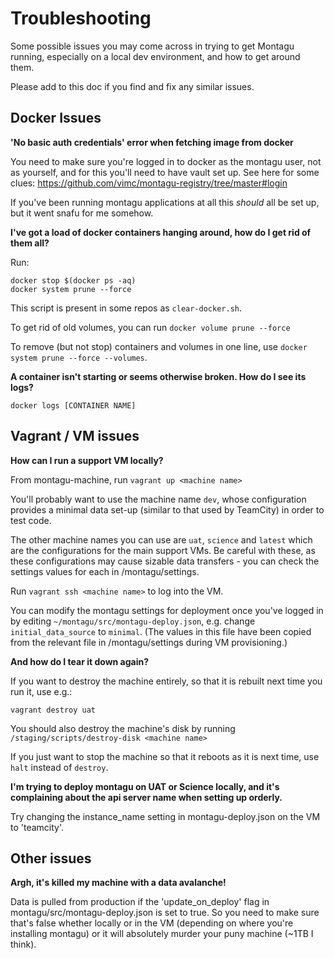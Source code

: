 # Troubleshooting

Some possible issues you may come across in trying to get Montagu running, especially on a local dev environment, and how to get around them. 

Please add to this doc if you find and fix any similar issues. 


## Docker Issues

**'No basic auth credentials' error when fetching image from docker**

You need to make sure you're logged in to docker as the montagu user, not as yourself, and for this you'll need to have vault set up. See here for some clues: https://github.com/vimc/montagu-registry/tree/master#login

If you've been running montagu applications at all this *should* all be set up, but it went snafu for me somehow.


**I've got a load of docker containers hanging around, how do I get rid of them all?**

Run:
```
docker stop $(docker ps -aq)
docker system prune --force
```

This script is present in some repos as `clear-docker.sh`.

To get rid of old volumes, you can run
```docker volume prune --force```

To remove (but not stop) containers and volumes in one line, use ```docker system prune --force --volumes```. 


**A container isn't starting or seems otherwise broken. How do I see its logs?**

```
docker logs [CONTAINER NAME]
```

## Vagrant / VM issues

**How can I run a support VM locally?**

From montagu-machine, run  `vagrant up <machine name>`

You'll probably want to use the machine name `dev`, whose configuration provides a minimal data set-up (similar to that used by
TeamCity) in order to test code.

The other machine names you can use are `uat`, `science` and `latest` which are the configurations for the main support
VMs. Be careful with these, as these configurations may cause sizable data transfers - you can check the settings 
values for each in /montagu/settings. 

Run `vagrant ssh <machine name>` to log into the VM.

You can modify the montagu settings for deployment once you've logged in by editing `~/montagu/src/montagu-deploy.json`,
e.g. change `initial_data_source` to `minimal`. (The values in this file have been copied from the relevant file in /montagu/settings during VM
provisioning.)


**And how do I tear it down again?**

If you want to destroy the machine entirely, so that it is rebuilt next time you run it, use e.g.:

```
vagrant destroy uat
```

You should also destroy the machine's disk by running `/staging/scripts/destroy-disk <machine name>`

If you just want to stop the machine so that it reboots as it is next time, use `halt` instead of `destroy`. 


**I'm trying to deploy montagu on UAT or Science locally, and it's complaining about the api server name when setting up orderly.**

Try changing the instance_name setting in montagu-deploy.json on the VM to 'teamcity'.


## Other issues

**Argh, it's killed my machine with a data avalanche!** 

Data is pulled from production if the 'update_on_deploy' flag in montagu/src/montagu-deploy.json is set to true. So you need to make sure that's false whether locally or in the VM (depending on where you're installing montagu) or it will absolutely murder your puny machine (~1TB I think).
